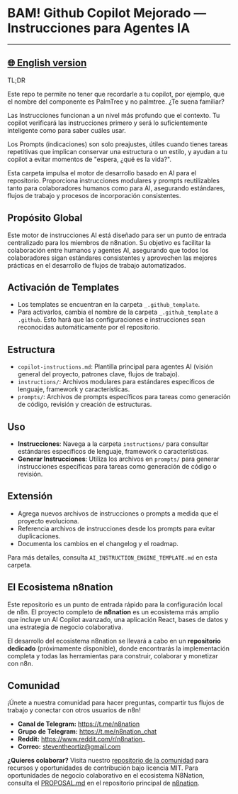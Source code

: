 # BAM! Github Copilot Mejorado — Instrucciones para Agentes IA

---
[🌐 English version](https://github.com/MrKaizen/github_copilot_agent_instruction_engine/README.md)
---
TL;DR

Este repo te permite no tener que recordarle a tu copilot, por ejemplo, que el nombre del componente es PalmTree y no palmtree. ¿Te suena familiar?

Las Instrucciones funcionan a un nivel más profundo que el contexto. Tu copilot verificará las instrucciones primero y será lo suficientemente inteligente como para saber cuáles usar.

Los Prompts (indicaciones) son solo preajustes, útiles cuando tienes tareas repetitivas que implican conservar una estructura o un estilo, y ayudan a tu copilot a evitar momentos de "espera, ¿qué es la vida?".

Esta carpeta impulsa el motor de desarrollo basado en AI para el repositorio. Proporciona instrucciones modulares y prompts reutilizables tanto para colaboradores humanos como para AI, asegurando estándares, flujos de trabajo y procesos de incorporación consistentes.

## Propósito Global
Este motor de instrucciones AI está diseñado para ser un punto de entrada centralizado para los miembros de n8nation. Su objetivo es facilitar la colaboración entre humanos y agentes AI, asegurando que todos los colaboradores sigan estándares consistentes y aprovechen las mejores prácticas en el desarrollo de flujos de trabajo automatizados.

## Activación de Templates
- Los templates se encuentran en la carpeta `_.github_template`.
- Para activarlos, cambia el nombre de la carpeta `_.github_template` a `.github`. Esto hará que las configuraciones e instrucciones sean reconocidas automáticamente por el repositorio.

## Estructura
- `copilot-instructions.md`: Plantilla principal para agentes AI (visión general del proyecto, patrones clave, flujos de trabajo).
- `instructions/`: Archivos modulares para estándares específicos de lenguaje, framework y características.
- `prompts/`: Archivos de prompts específicos para tareas como generación de código, revisión y creación de estructuras.

## Uso
- **Instrucciones**: Navega a la carpeta `instructions/` para consultar estándares específicos de lenguaje, framework o características.
- **Generar Instrucciones**: Utiliza los archivos en `prompts/` para generar instrucciones específicas para tareas como generación de código o revisión.

## Extensión
- Agrega nuevos archivos de instrucciones o prompts a medida que el proyecto evoluciona.
- Referencia archivos de instrucciones desde los prompts para evitar duplicaciones.
- Documenta los cambios en el changelog y el roadmap.

Para más detalles, consulta `AI_INSTRUCTION_ENGINE_TEMPLATE.md` en esta carpeta.

## El Ecosistema n8nation

Este repositorio es un punto de entrada rápido para la configuración local de n8n. El proyecto completo de **n8nation** es un ecosistema más amplio que incluye un AI Copilot avanzado, una aplicación React, bases de datos y una estrategia de negocio colaborativa.

El desarrollo del ecosistema n8nation se llevará a cabo en un **repositorio dedicado** (próximamente disponible), donde encontrarás la implementación completa y todas las herramientas para construir, colaborar y monetizar con n8n.

## Comunidad

¡Únete a nuestra comunidad para hacer preguntas, compartir tus flujos de trabajo y conectar con otros usuarios de n8n!

*   **Canal de Telegram:** https://t.me/n8nation
*   **Grupo de Telegram:** https://t.me/n8nation_chat
*   **Reddit:** https://www.reddit.com/r/n8nation_
*   **Correo:** steventheortiz@gmail.com

**¿Quieres colaborar?** Visita nuestro [repositorio de la comunidad](community-repo/README.md) para recursos y oportunidades de contribución bajo licencia MIT. Para oportunidades de negocio colaborativo en el ecosistema N8Nation, consulta el [PROPOSAL.md](PROPOSAL.md) en el repositorio principal de [n8nation](https://github.com/MrKaizen7/n8nation).
